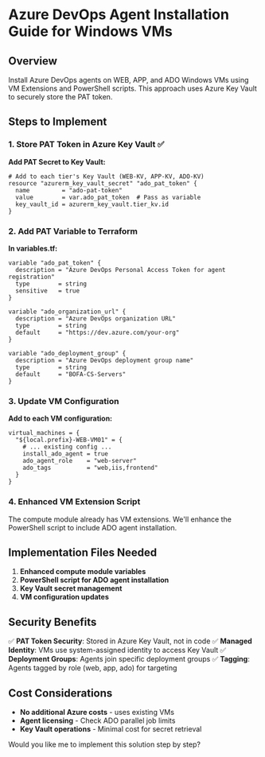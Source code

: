 # Azure DevOps Agent Installation Guide for Windows VMs

## Overview
Install Azure DevOps agents on WEB, APP, and ADO Windows VMs using VM Extensions and PowerShell scripts. This approach uses Azure Key Vault to securely store the PAT token.

## Steps to Implement

### 1. Store PAT Token in Azure Key Vault ✅

**Add PAT Secret to Key Vault:**
```hcl
# Add to each tier's Key Vault (WEB-KV, APP-KV, ADO-KV)
resource "azurerm_key_vault_secret" "ado_pat_token" {
  name         = "ado-pat-token"
  value        = var.ado_pat_token  # Pass as variable
  key_vault_id = azurerm_key_vault.tier_kv.id
}
```

### 2. Add PAT Variable to Terraform

**In variables.tf:**
```hcl
variable "ado_pat_token" {
  description = "Azure DevOps Personal Access Token for agent registration"
  type        = string
  sensitive   = true
}

variable "ado_organization_url" {
  description = "Azure DevOps organization URL"
  type        = string
  default     = "https://dev.azure.com/your-org"
}

variable "ado_deployment_group" {
  description = "Azure DevOps deployment group name"
  type        = string
  default     = "BOFA-CS-Servers"
}
```

### 3. Update VM Configuration

**Add to each VM configuration:**
```hcl
virtual_machines = {
  "${local.prefix}-WEB-VM01" = {
    # ... existing config ...
    install_ado_agent = true
    ado_agent_role    = "web-server"
    ado_tags          = "web,iis,frontend"
  }
}
```

### 4. Enhanced VM Extension Script

The compute module already has VM extensions. We'll enhance the PowerShell script to include ADO agent installation.

## Implementation Files Needed

1. **Enhanced compute module variables**
2. **PowerShell script for ADO agent installation**  
3. **Key Vault secret management**
4. **VM configuration updates**

## Security Benefits

✅ **PAT Token Security**: Stored in Azure Key Vault, not in code
✅ **Managed Identity**: VMs use system-assigned identity to access Key Vault
✅ **Deployment Groups**: Agents join specific deployment groups
✅ **Tagging**: Agents tagged by role (web, app, ado) for targeting

## Cost Considerations

- **No additional Azure costs** - uses existing VMs
- **Agent licensing** - Check ADO parallel job limits
- **Key Vault operations** - Minimal cost for secret retrieval

Would you like me to implement this solution step by step?